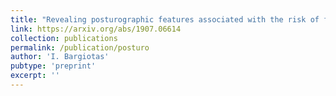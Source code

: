 ```yaml
---
title: "Revealing posturographic features associated with the risk of falling in patients with Parkinsonian syndromes via machine learning"
link: https://arxiv.org/abs/1907.06614
collection: publications
permalink: /publication/posturo
author: 'I. Bargiotas'
pubtype: 'preprint'
excerpt: ''
---
```


